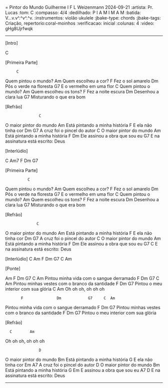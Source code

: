 = Pintor do Mundo
Guilherme I F L Weizenmann
2024-09-21
:artista: Pr. Lucas
:tom: C
:compasso: 4/4
:dedilhado: P I A M I M A M
:batida: V...v.v^.^v^.^v.
:instrumentos: violão ukulele
:jbake-type: chords
:jbake-tags: Criação, repertorio:coral-moinhos
:verificacao: inicial
:colunas: 4
:video: gHg8Ujrfwqk 

----

[Intro]

C

[Primeira Parte]

         C
Quem pintou o mundo?
           Am
Quem escolheu a cor?
             F
Fez o sol amarelo
                 Dm
Pôs o verde na floresta
                  G7
E o vermelho em uma flor
             C
Quem pintou o mundo?
           Am
Quem escolheu os tons?
               F
Fez a noite escura
                  Dm
Desenhou a clara lua
                    G7
Misturando o que era bom

[Refrão]

                   C
O maior pintor do mundo
                         Am
Está pintando a minha história
             F
E ela não tinha cor
   Dm                      G7
A cruz foi o pincel do autor
                  C
O maior pintor do mundo
                        Am
Está pintando a minha história
              F             Dm
Ele assinou a obra que sou eu
            G7
E na assinatura está escrito: Deus

[Interlúdio]

C  Am7  F  Dm  G7

[Primeira Parte]

              C
Quem pintou o mundo?
           Am
Quem escolheu a cor?
               F
Fez o sol amarelo
                   Dm
Pôs o verde na floresta
                  G7
E o vermelho em uma flor
              C
Quem pintou o mundo?
           Am
Quem escolheu os tons?
               F
Fez a noite escura
                 Dm
Desenhou a clara lua
                     G7
Misturando o que era bom

[Refrão]

                  C
O maior pintor do mundo
                       Am
Está pintando a minha história
                F
E ela não tinha cor
              Dm         G7
A cruz foi o pincel do autor
                   C
O maior pintor do mundo
                          Am
Está pintando a minha história
                F           Dm
Ele assinou a obra que sou eu
            G7                 C
E na assinatura está escrito: Deus

[Interlúdio]
C  Am  F  Dm  G7  C  Am

[Ponte]

  Am            F          Dm           G7    C  Am
   Pintou minha vida com o sangue derramado
           F                   Dm              G7   C  Am
    Pintou minhas vestes com o branco da santidade
                 F         Dm         G7
    Pintou o meu interior com sua glória
      C        Am
Oh oh oh, oh oh oh

           F               Dm            G7     C  Am
   Pintou minha vida com o sangue derramado
           F                   Dm               G7
    Pintou minhas vestes com o branco da santidade
                 F         Dm          G7
    Pintou o meu interior com sua glória

[Refrão]

      C        Am
Oh oh oh, oh oh oh

                   D
O maior pintor do mundo
                          Bm
Está pintando a minha história
           G
E ela não tinha cor
             Em           A7
A cruz foi o pincel do autor
                   D
O maior pintor do mundo
                          Bm
Está pintando a minha história
        G                 Em
E assinou a obra que sou eu
            A7                  D
E na assinatura está escrito: Deus

----